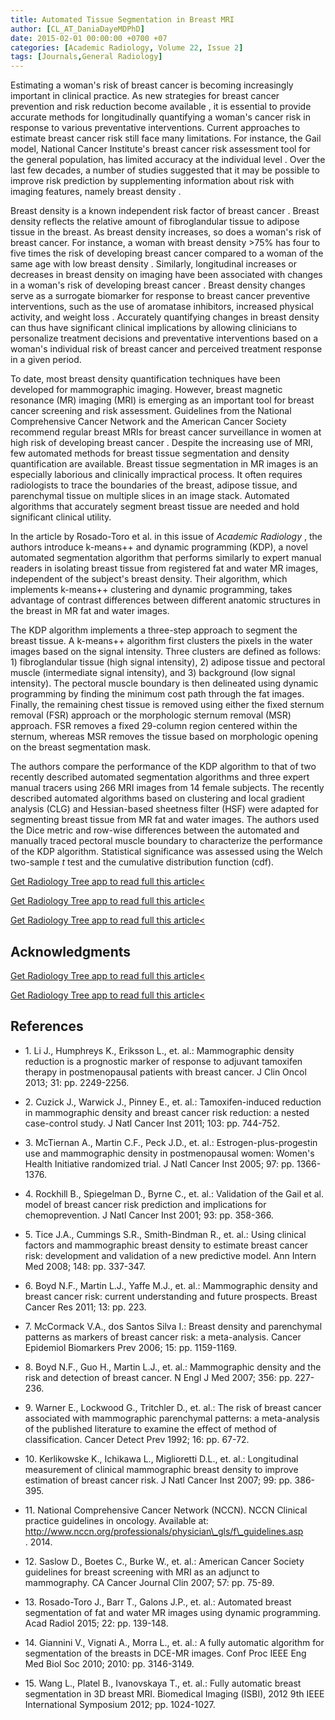 ```yaml
---
title: Automated Tissue Segmentation in Breast MRI
author: [CL_AT_DaniaDayeMDPhD]
date: 2015-02-01 00:00:00 +0700 +07
categories: [Academic Radiology, Volume 22, Issue 2]
tags: [Journals,General Radiology]
---
```

Estimating a woman's risk of breast cancer is becoming increasingly important in clinical practice. As new strategies for breast cancer prevention and risk reduction become available , it is essential to provide accurate methods for longitudinally quantifying a woman's cancer risk in response to various preventative interventions. Current approaches to estimate breast cancer risk still face many limitations. For instance, the Gail model, National Cancer Institute's breast cancer risk assessment tool for the general population, has limited accuracy at the individual level . Over the last few decades, a number of studies suggested that it may be possible to improve risk prediction by supplementing information about risk with imaging features, namely breast density .

Breast density is a known independent risk factor of breast cancer . Breast density reflects the relative amount of fibroglandular tissue to adipose tissue in the breast. As breast density increases, so does a woman's risk of breast cancer. For instance, a woman with breast density >75% has four to five times the risk of developing breast cancer compared to a woman of the same age with low breast density . Similarly, longitudinal increases or decreases in breast density on imaging have been associated with changes in a woman's risk of developing breast cancer . Breast density changes serve as a surrogate biomarker for response to breast cancer preventive interventions, such as the use of aromatase inhibitors, increased physical activity, and weight loss . Accurately quantifying changes in breast density can thus have significant clinical implications by allowing clinicians to personalize treatment decisions and preventative interventions based on a woman's individual risk of breast cancer and perceived treatment response in a given period.

To date, most breast density quantification techniques have been developed for mammographic imaging. However, breast magnetic resonance (MR) imaging (MRI) is emerging as an important tool for breast cancer screening and risk assessment. Guidelines from the National Comprehensive Cancer Network and the American Cancer Society recommend regular breast MRIs for breast cancer surveillance in women at high risk of developing breast cancer . Despite the increasing use of MRI, few automated methods for breast tissue segmentation and density quantification are available. Breast tissue segmentation in MR images is an especially laborious and clinically impractical process. It often requires radiologists to trace the boundaries of the breast, adipose tissue, and parenchymal tissue on multiple slices in an image stack. Automated algorithms that accurately segment breast tissue are needed and hold significant clinical utility.

In the article by Rosado-Toro et al. in this issue of _Academic Radiology_ , the authors introduce k-means++ and dynamic programming (KDP), a novel automated segmentation algorithm that performs similarly to expert manual readers in isolating breast tissue from registered fat and water MR images, independent of the subject's breast density. Their algorithm, which implements k-means++ clustering and dynamic programming, takes advantage of contrast differences between different anatomic structures in the breast in MR fat and water images.

The KDP algorithm implements a three-step approach to segment the breast tissue. A k-means++ algorithm first clusters the pixels in the water images based on the signal intensity. Three clusters are defined as follows: 1) fibroglandular tissue (high signal intensity), 2) adipose tissue and pectoral muscle (intermediate signal intensity), and 3) background (low signal intensity). The pectoral muscle boundary is then delineated using dynamic programming by finding the minimum cost path through the fat images. Finally, the remaining chest tissue is removed using either the fixed sternum removal (FSR) approach or the morphologic sternum removal (MSR) approach. FSR removes a fixed 29-column region centered within the sternum, whereas MSR removes the tissue based on morphologic opening on the breast segmentation mask.

The authors compare the performance of the KDP algorithm to that of two recently described automated segmentation algorithms and three expert manual tracers using 266 MRI images from 14 female subjects. The recently described automated algorithms based on clustering and local gradient analysis (CLG) and Hessian-based sheetness filter (HSF) were adapted for segmenting breast tissue from MR fat and water images. The authors used the Dice metric and row-wise differences between the automated and manually traced pectoral muscle boundary to characterize the performance of the KDP algorithm. Statistical significance was assessed using the Welch two-sample _t_ test and the cumulative distribution function (cdf).

[Get Radiology Tree app to read full this article<](https://clinicalpub.com/app)

[Get Radiology Tree app to read full this article<](https://clinicalpub.com/app)

[Get Radiology Tree app to read full this article<](https://clinicalpub.com/app)

## Acknowledgments

[Get Radiology Tree app to read full this article<](https://clinicalpub.com/app)

[Get Radiology Tree app to read full this article<](https://clinicalpub.com/app)

## References

- 1\. Li J., Humphreys K., Eriksson L., et. al.: Mammographic density reduction is a prognostic marker of response to adjuvant tamoxifen therapy in postmenopausal patients with breast cancer. J Clin Oncol 2013; 31: pp. 2249-2256.


- 2\. Cuzick J., Warwick J., Pinney E., et. al.: Tamoxifen-induced reduction in mammographic density and breast cancer risk reduction: a nested case-control study. J Natl Cancer Inst 2011; 103: pp. 744-752.


- 3\. McTiernan A., Martin C.F., Peck J.D., et. al.: Estrogen-plus-progestin use and mammographic density in postmenopausal women: Women's Health Initiative randomized trial. J Natl Cancer Inst 2005; 97: pp. 1366-1376.


- 4\. Rockhill B., Spiegelman D., Byrne C., et. al.: Validation of the Gail et al. model of breast cancer risk prediction and implications for chemoprevention. J Natl Cancer Inst 2001; 93: pp. 358-366.


- 5\. Tice J.A., Cummings S.R., Smith-Bindman R., et. al.: Using clinical factors and mammographic breast density to estimate breast cancer risk: development and validation of a new predictive model. Ann Intern Med 2008; 148: pp. 337-347.


- 6\. Boyd N.F., Martin L.J., Yaffe M.J., et. al.: Mammographic density and breast cancer risk: current understanding and future prospects. Breast Cancer Res 2011; 13: pp. 223.


- 7\. McCormack V.A., dos Santos Silva I.: Breast density and parenchymal patterns as markers of breast cancer risk: a meta-analysis. Cancer Epidemiol Biomarkers Prev 2006; 15: pp. 1159-1169.


- 8\. Boyd N.F., Guo H., Martin L.J., et. al.: Mammographic density and the risk and detection of breast cancer. N Engl J Med 2007; 356: pp. 227-236.


- 9\. Warner E., Lockwood G., Tritchler D., et. al.: The risk of breast cancer associated with mammographic parenchymal patterns: a meta-analysis of the published literature to examine the effect of method of classification. Cancer Detect Prev 1992; 16: pp. 67-72.


- 10\. Kerlikowske K., Ichikawa L., Miglioretti D.L., et. al.: Longitudinal measurement of clinical mammographic breast density to improve estimation of breast cancer risk. J Natl Cancer Inst 2007; 99: pp. 386-395.


- 11\.  National Comprehensive Cancer Network (NCCN). NCCN Clinical practice guidelines in oncology. Available at:  http://www.nccn.org/professionals/physician\_gls/f\_guidelines.asp  . 2014.


- 12\. Saslow D., Boetes C., Burke W., et. al.: American Cancer Society guidelines for breast screening with MRI as an adjunct to mammography. CA Cancer Journal Clin 2007; 57: pp. 75-89.


- 13\. Rosado-Toro J., Barr T., Galons J.P., et. al.: Automated breast segmentation of fat and water MR images using dynamic programming. Acad Radiol 2015; 22: pp. 139-148.


- 14\. Giannini V., Vignati A., Morra L., et. al.: A fully automatic algorithm for segmentation of the breasts in DCE-MR images. Conf Proc IEEE Eng Med Biol Soc 2010; 2010: pp. 3146-3149.


- 15\. Wang L., Platel B., Ivanovskaya T., et. al.: Fully automatic breast segmentation in 3D breast MRI. Biomedical Imaging (ISBI), 2012 9th IEEE International Symposium 2012; pp. 1024-1027.